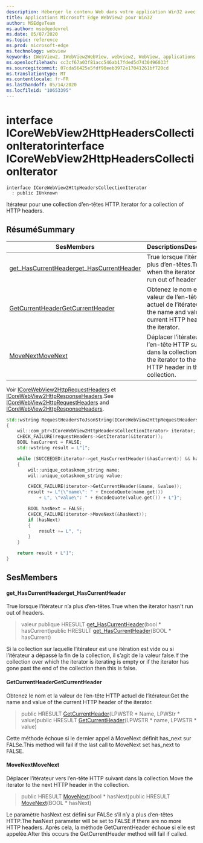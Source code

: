 ```yaml
---
description: Héberger le contenu Web dans votre application Win32 avec le contrôle Microsoft Edge WebView2
title: Applications Microsoft Edge WebView2 pour Win32
author: MSEdgeTeam
ms.author: msedgedevrel
ms.date: 05/07/2020
ms.topic: reference
ms.prod: microsoft-edge
ms.technology: webview
keywords: IWebView2, IWebView2WebView, webview2, WebView, applications Win32, Win32, Edge, ICoreWebView2, ICoreWebView2Controller, contrôle de navigateur, html Edge
ms.openlocfilehash: cc3cf67a03f81acc546ab17fded5d7430496033f
ms.sourcegitcommit: 07cda56425e5fdf90eeb3972e17041261bf720cd
ms.translationtype: MT
ms.contentlocale: fr-FR
ms.lasthandoff: 05/14/2020
ms.locfileid: "10653395"
---
```

# <span data-ttu-id="cb5f2-104">interface ICoreWebView2HttpHeadersCollectionIterator</span><span class="sxs-lookup"><span data-stu-id="cb5f2-104">interface ICoreWebView2HttpHeadersCollectionIterator</span></span> 

```
interface ICoreWebView2HttpHeadersCollectionIterator
  : public IUnknown
```

<span data-ttu-id="cb5f2-105">Itérateur pour une collection d’en-têtes HTTP.</span><span class="sxs-lookup"><span data-stu-id="cb5f2-105">Iterator for a collection of HTTP headers.</span></span>

## <span data-ttu-id="cb5f2-106">Résumé</span><span class="sxs-lookup"><span data-stu-id="cb5f2-106">Summary</span></span>

 <span data-ttu-id="cb5f2-107">Ses</span><span class="sxs-lookup"><span data-stu-id="cb5f2-107">Members</span></span>                        | <span data-ttu-id="cb5f2-108">Descriptions</span><span class="sxs-lookup"><span data-stu-id="cb5f2-108">Descriptions</span></span>
--------------------------------|---------------------------------------------
[<span data-ttu-id="cb5f2-109">get_HasCurrentHeader</span><span class="sxs-lookup"><span data-stu-id="cb5f2-109">get_HasCurrentHeader</span></span>](#get_hascurrentheader) | <span data-ttu-id="cb5f2-110">True lorsque l’itérateur n’a plus d’en-têtes.</span><span class="sxs-lookup"><span data-stu-id="cb5f2-110">True when the iterator hasn't run out of headers.</span></span>
[<span data-ttu-id="cb5f2-111">GetCurrentHeader</span><span class="sxs-lookup"><span data-stu-id="cb5f2-111">GetCurrentHeader</span></span>](#getcurrentheader) | <span data-ttu-id="cb5f2-112">Obtenez le nom et la valeur de l’en-tête HTTP actuel de l’itérateur.</span><span class="sxs-lookup"><span data-stu-id="cb5f2-112">Get the name and value of the current HTTP header of the iterator.</span></span>
[<span data-ttu-id="cb5f2-113">MoveNext</span><span class="sxs-lookup"><span data-stu-id="cb5f2-113">MoveNext</span></span>](#movenext) | <span data-ttu-id="cb5f2-114">Déplacer l’itérateur vers l’en-tête HTTP suivant dans la collection.</span><span class="sxs-lookup"><span data-stu-id="cb5f2-114">Move the iterator to the next HTTP header in the collection.</span></span>

<span data-ttu-id="cb5f2-115">Voir [ICoreWebView2HttpRequestHeaders](icorewebview2httprequestheaders.md) et [ICoreWebView2HttpResponseHeaders](icorewebview2httpresponseheaders.md).</span><span class="sxs-lookup"><span data-stu-id="cb5f2-115">See [ICoreWebView2HttpRequestHeaders](icorewebview2httprequestheaders.md) and [ICoreWebView2HttpResponseHeaders](icorewebview2httpresponseheaders.md).</span></span> 
```cpp
std::wstring RequestHeadersToJsonString(ICoreWebView2HttpRequestHeaders* requestHeaders)
{
    wil::com_ptr<ICoreWebView2HttpHeadersCollectionIterator> iterator;
    CHECK_FAILURE(requestHeaders->GetIterator(&iterator));
    BOOL hasCurrent = FALSE;
    std::wstring result = L"[";

    while (SUCCEEDED(iterator->get_HasCurrentHeader(&hasCurrent)) && hasCurrent)
    {
        wil::unique_cotaskmem_string name;
        wil::unique_cotaskmem_string value;

        CHECK_FAILURE(iterator->GetCurrentHeader(&name, &value));
        result += L"{\"name\": " + EncodeQuote(name.get())
            + L", \"value\": " + EncodeQuote(value.get()) + L"}";

        BOOL hasNext = FALSE;
        CHECK_FAILURE(iterator->MoveNext(&hasNext));
        if (hasNext)
        {
            result += L", ";
        }
    }

    return result + L"]";
}
```

## <span data-ttu-id="cb5f2-116">Ses</span><span class="sxs-lookup"><span data-stu-id="cb5f2-116">Members</span></span>

#### <span data-ttu-id="cb5f2-117">get_HasCurrentHeader</span><span class="sxs-lookup"><span data-stu-id="cb5f2-117">get_HasCurrentHeader</span></span> 

<span data-ttu-id="cb5f2-118">True lorsque l’itérateur n’a plus d’en-têtes.</span><span class="sxs-lookup"><span data-stu-id="cb5f2-118">True when the iterator hasn't run out of headers.</span></span>

> <span data-ttu-id="cb5f2-119">valeur publique HRESULT [get_HasCurrentHeader](#get_hascurrentheader)(bool \* hasCurrent)</span><span class="sxs-lookup"><span data-stu-id="cb5f2-119">public HRESULT [get_HasCurrentHeader](#get_hascurrentheader)(BOOL \* hasCurrent)</span></span>

<span data-ttu-id="cb5f2-120">Si la collection sur laquelle l’itérateur est une itération est vide ou si l’itérateur a dépassé la fin de la collection, il s’agit de la valeur false.</span><span class="sxs-lookup"><span data-stu-id="cb5f2-120">If the collection over which the iterator is iterating is empty or if the iterator has gone past the end of the collection then this is false.</span></span>

#### <span data-ttu-id="cb5f2-121">GetCurrentHeader</span><span class="sxs-lookup"><span data-stu-id="cb5f2-121">GetCurrentHeader</span></span> 

<span data-ttu-id="cb5f2-122">Obtenez le nom et la valeur de l’en-tête HTTP actuel de l’itérateur.</span><span class="sxs-lookup"><span data-stu-id="cb5f2-122">Get the name and value of the current HTTP header of the iterator.</span></span>

> <span data-ttu-id="cb5f2-123">public HRESULT [GetCurrentHeader](#getcurrentheader)(LPWSTR \* Name, LPWStr \* value)</span><span class="sxs-lookup"><span data-stu-id="cb5f2-123">public HRESULT [GetCurrentHeader](#getcurrentheader)(LPWSTR \* name, LPWSTR \* value)</span></span>

<span data-ttu-id="cb5f2-124">Cette méthode échoue si le dernier appel à MoveNext définit has_next sur FALSe.</span><span class="sxs-lookup"><span data-stu-id="cb5f2-124">This method will fail if the last call to MoveNext set has_next to FALSE.</span></span>

#### <span data-ttu-id="cb5f2-125">MoveNext</span><span class="sxs-lookup"><span data-stu-id="cb5f2-125">MoveNext</span></span> 

<span data-ttu-id="cb5f2-126">Déplacer l’itérateur vers l’en-tête HTTP suivant dans la collection.</span><span class="sxs-lookup"><span data-stu-id="cb5f2-126">Move the iterator to the next HTTP header in the collection.</span></span>

> <span data-ttu-id="cb5f2-127">public HRESULT [MoveNext](#movenext)(bool \* hasNext)</span><span class="sxs-lookup"><span data-stu-id="cb5f2-127">public HRESULT [MoveNext](#movenext)(BOOL \* hasNext)</span></span>

<span data-ttu-id="cb5f2-128">Le paramètre hasNext est défini sur FALSe s’il n’y a plus d’en-têtes HTTP.</span><span class="sxs-lookup"><span data-stu-id="cb5f2-128">The hasNext parameter will be set to FALSE if there are no more HTTP headers.</span></span> <span data-ttu-id="cb5f2-129">Après cela, la méthode GetCurrentHeader échoue si elle est appelée.</span><span class="sxs-lookup"><span data-stu-id="cb5f2-129">After this occurs the GetCurrentHeader method will fail if called.</span></span>

